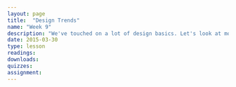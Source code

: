 ```yaml
---
layout: page
title:  "Design Trends"
name: "Week 9"
description: "We've touched on a lot of design basics. Let's look at more advanced approaches."
date: 2015-03-30
type: lesson
readings: 
downloads: 
quizzes: 
assignment: 
---
```

